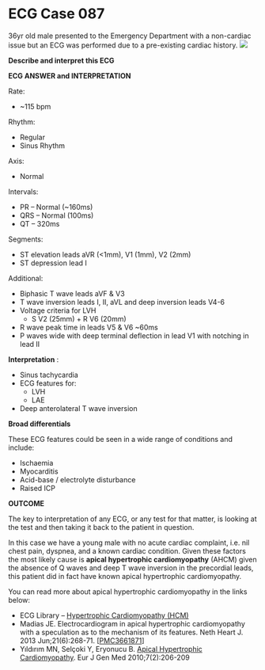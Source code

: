 # ECG Case 087


36yr old male presented to the Emergency Department with a non-cardiac issue but an ECG was performed due to a pre-existing cardiac history.
![](https://litfl.com/wp-content/uploads/2018/08/ECG-Case-087-LITFL-Top-100-EKG.jpg)



**Describe and interpret this ECG** 

**ECG ANSWER and INTERPRETATION** 


Rate:


- ~115 bpm


Rhythm:


- Regular
- Sinus Rhythm


Axis:


- Normal


Intervals:


- PR – Normal (~160ms)
- QRS – Normal (100ms)
- QT – 320ms


Segments:

- ST elevation leads aVR (<1mm), V1 (1mm), V2 (2mm)
- ST depression lead I


Additional:

- Biphasic T wave leads aVF & V3
- T wave inversion leads I, II, aVL and deep inversion leads V4-6
- Voltage criteria for LVH
	- S V2 (25mm) + R V6 (20mm)
- R wave peak time in leads V5 & V6 ~60ms
- P waves wide with deep terminal deflection in lead V1 with notching in lead II



**Interpretation** :

- Sinus tachycardia
- ECG features for:
	- LVH
	- LAE
- Deep anterolateral T wave inversion



**Broad differentials** 


These ECG features could be seen in a wide range of conditions and include:

- Ischaemia
- Myocarditis
- Acid-base / electrolyte disturbance
- Raised ICP

**OUTCOME** 


The key to interpretation of any ECG, or any test for that matter, is looking at the test and then taking it back to the patient in question. 


In this case we have a young male with no acute cardiac complaint, i.e. nil chest pain, dyspnea, and a known cardiac condition. Given these factors the most likely cause is **apical hypertrophic cardiomyopathy**  (AHCM) given the absence of Q waves and deep T wave inversion in the precordial leads, this patient did in fact have known apical hypertrophic cardiomyopathy.


You can read more about apical hypertrophic cardiomyopathy in the links below:

- ECG Library – [Hypertrophic Cardiomyopathy (HCM)](https://litfl.com/hypertrophic-cardiomyopathy-hcm-ecg-library/)
- Madias JE. Electrocardiogram in apical hypertrophic cardiomyopathy with a speculation as to the mechanism of its features. Neth Heart J. 2013 Jun;21(6):268-71. [[PMC3661871](https://www.ncbi.nlm.nih.gov/pmc/articles/PMC3661871/)]
- Yıldırım MN, Selçoki Y, Eryonucu B. [Apical Hypertrophic Cardiomyopathy](https://litfl.com/wp-content/uploads/2019/04/gm10038.pdf). Eur J Gen Med 2010;7(2):206-209

